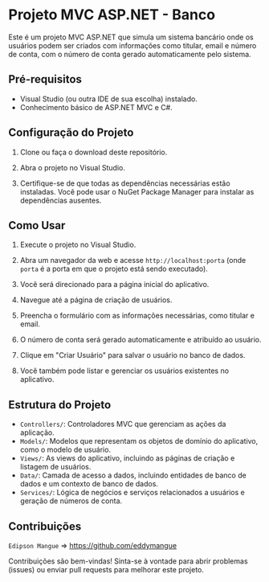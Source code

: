 

# Projeto MVC ASP.NET - Banco

Este é um projeto MVC ASP.NET que simula um sistema bancário onde os usuários podem ser criados com informações como titular, email e número de conta, com o número de conta gerado automaticamente pelo sistema.

## Pré-requisitos

- Visual Studio (ou outra IDE de sua escolha) instalado.
- Conhecimento básico de ASP.NET MVC e C#.

## Configuração do Projeto

1. Clone ou faça o download deste repositório.

2. Abra o projeto no Visual Studio.

3. Certifique-se de que todas as dependências necessárias estão instaladas. Você pode usar o NuGet Package Manager para instalar as dependências ausentes.

## Como Usar

1. Execute o projeto no Visual Studio.

2. Abra um navegador da web e acesse `http://localhost:porta` (onde `porta` é a porta em que o projeto está sendo executado).

3. Você será direcionado para a página inicial do aplicativo.

4. Navegue até a página de criação de usuários.

5. Preencha o formulário com as informações necessárias, como titular e email.

6. O número de conta será gerado automaticamente e atribuído ao usuário.

7. Clique em "Criar Usuário" para salvar o usuário no banco de dados.

8. Você também pode listar e gerenciar os usuários existentes no aplicativo.

## Estrutura do Projeto

- `Controllers/`: Controladores MVC que gerenciam as ações da aplicação.
- `Models/`: Modelos que representam os objetos de domínio do aplicativo, como o modelo de usuário.
- `Views/`: As views do aplicativo, incluindo as páginas de criação e listagem de usuários.
- `Data/`: Camada de acesso a dados, incluindo entidades de banco de dados e um contexto de banco de dados.
- `Services/`: Lógica de negócios e serviços relacionados a usuários e geração de números de conta.

## Contribuições

  `Edipson Mangue` => https://github.com/eddymangue
 

Contribuições são bem-vindas! Sinta-se à vontade para abrir problemas (issues) ou enviar pull requests para melhorar este projeto.


